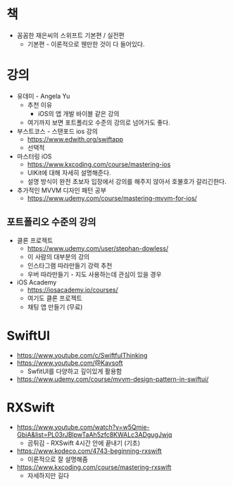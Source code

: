 # 책
- 꼼꼼한 재은씨의 스위프트 기본편 / 실전편
	- 기본편 - 이론적으로 웬만한 것이 다 들어있다.

# 강의
- 유데미 - Angela Yu
	- 추천 이유
		- iOS의 앱 개발 바이블 같은 강의
	- 여기까지 보면 포트폴리오 수준의 강의로 넘어가도 좋다.
- 부스트코스 - 스탠포드 ios 강의
	- https://www.edwith.org/swiftapp
	- 선택적
- 마스터링 iOS
	- https://www.kxcoding.com/course/mastering-ios
	- UIKit에 대해 자세히 설명해준다.
	- 설명 방식이 완전 초보자 입장에서 강의를 해주지 않아서 호불호가 갈리긴한다.
- 추가적인 MVVM 디자인 패턴 공부
	- https://www.udemy.com/course/mastering-mvvm-for-ios/

## 포트폴리오 수준의 강의
- 클론 프로젝트
	- https://www.udemy.com/user/stephan-dowless/
	- 이 사람의 대부분의 강의
	- 인스타그램 따라만들기 강력 추천
	- 우버 따라만들기 - 지도 사용하는데 관심이 있을 경우
- iOS Academy
	- https://iosacademy.io/courses/
	- 여기도 클론 프로젝트
	- 채팅 앱 만들기 (무료)

# SwiftUI
- https://www.youtube.com/c/SwiftfulThinking
- https://www.youtube.com/@Kavsoft
	- SwfitUI를 다양하고 깊이있게 활용함
- https://www.udemy.com/course/mvvm-design-pattern-in-swiftui/

# RXSwift
- https://www.youtube.com/watch?v=w5Qmie-GbiA&list=PL03rJBlpwTaAh5zfc8KWALc3ADgugJwjq
	- 곰튀김 - RXSwift 4시간 안에 끝내기 (기초)
- https://www.kodeco.com/4743-beginning-rxswift
	- 이론적으로 잘 설명해줌
- https://www.kxcoding.com/course/mastering-rxswift
	- 자세하지만 길다